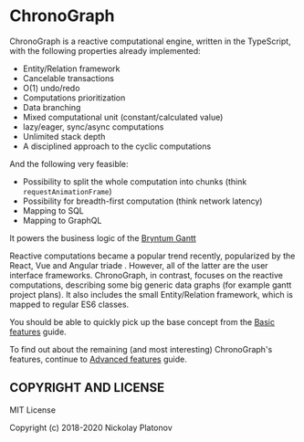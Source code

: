 ChronoGraph
===========

ChronoGraph is a reactive computational engine, written in the TypeScript, with the following properties already implemented:

- Entity/Relation framework
- Cancelable transactions
- O(1) undo/redo
- Computations prioritization
- Data branching
- Mixed computational unit (constant/calculated value)
- lazy/eager, sync/async computations
- Unlimited stack depth
- A disciplined approach to the cyclic computations

And the following very feasible:

- Possibility to split the whole computation into chunks (think `requestAnimationFrame`) 
- Possibility for breadth-first computation (think network latency)
- Mapping to SQL
- Mapping to GraphQL

It powers the business logic of the [Bryntum Gantt](https://www.bryntum.com/examples/gantt/advanced/)

Reactive computations became a popular trend recently, popularized by the React, Vue and Angular triade . However, all of the latter are the user interface frameworks. ChronoGraph, in contrast, focuses on the reactive computations, describing some big generic data graphs (for example gantt project plans). It also includes the small Entity/Relation framework, which is mapped to regular ES6 classes.  

You should be able to quickly pick up the base concept from the [Basic features](./BasicFeatures.md) guide.

To find out about the remaining (and most interesting) ChronoGraph's features, continue to [Advanced features](./AdvancedFeatures.md) guide.


## COPYRIGHT AND LICENSE

MIT License

Copyright (c) 2018-2020 Nickolay Platonov

